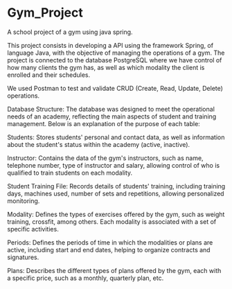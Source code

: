 # Gym_Project
A school project of a gym using java spring.

This project consists in developing a API using the framework Spring, of language Java, with the objective of managing the operations of a gym. The project is connected to the database PostgreSQL where we have control of how many clients the gym has, as well as which modality the client is enrolled and their schedules.

We used Postman to test and validate CRUD (Create, Read, Update, Delete) operations.

Database Structure:
The database was designed to meet the operational needs of an academy, reflecting the main aspects of student and training management. Below is an explanation of the purpose of each table:

Students: Stores students' personal and contact data, as well as information about the student's status within the academy (active, inactive).

Instructor: Contains the data of the gym's instructors, such as name, telephone number, type of instructor and salary, allowing control of who is qualified to train students on each modality.

Student Training File: Records details of students' training, including training days, machines used, number of sets and repetitions, allowing personalized monitoring.

Modality: Defines the types of exercises offered by the gym, such as weight training, crossfit, among others. Each modality is associated with a set of specific activities.

Periods: Defines the periods of time in which the modalities or plans are active, including start and end dates, helping to organize contracts and signatures.

Plans: Describes the different types of plans offered by the gym, each with a specific price, such as a monthly, quarterly plan, etc.
